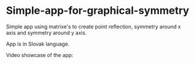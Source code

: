 # Simple-app-for-graphical-symmetry

Simple app using matrixe's to create point reflection, symmetry around x axis and symmetry around y axis.

App is in Slovak language.

Video showcase of the app:
